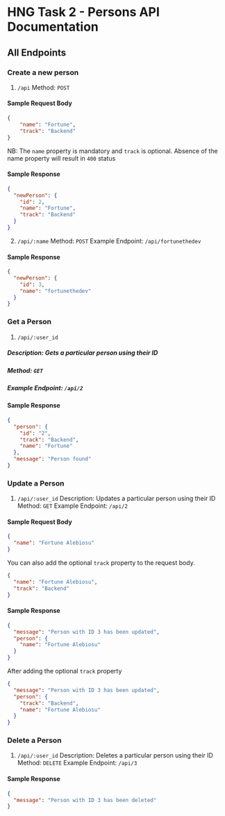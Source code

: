 # HNG Task 2 - Persons API Documentation


## All Endpoints

### Create a new person
1. `/api`
Method: `POST`

#### Sample Request Body
```json
{
    "name": "Fortune",
    "track": "Backend"
}
```
NB: The `name` property is mandatory and `track` is optional. Absence of the name property will result in `400` status

#### Sample Response
```json
{
  "newPerson": {
    "id": 2,
    "name": "Fortune",
    "track": "Backend"
  }
}
```

2. `/api/:name`
Method: `POST`
Example Endpoint: `/api/fortunethedev`

#### Sample Response
```json
{
  "newPerson": {
    "id": 3,
    "name": "fortunethedev"
  }
}
```


### Get a Person
1. `/api/:user_id`
##### Description: Gets a particular person using their ID
##### Method: `GET`
##### Example Endpoint: `/api/2`

#### Sample Response
```json
{
  "person": {
    "id": "2",
    "track": "Backend",
    "name": "Fortune"
  },
  "message": "Person found"
}
```


### Update a Person
1. `/api/:user_id`
Description: Updates a particular person using their ID
Method: `GET`
Example Endpoint: `/api/2`

#### Sample Request Body
```json
{
  "name": "Fortune Alebiosu"
}
```

You can also add the optional `track` property to the request body.
```json
{
  "name": "Fortune Alebiosu",
  "track": "Backend"
}
```

#### Sample Response
```json
{
  "message": "Person with ID 3 has been updated",
  "person": {
    "name": "Fortune Alebiosu"
  }
}
```

After adding the optional `track` property
```json
{
  "message": "Person with ID 3 has been updated",
  "person": {
    "track": "Backend",
    "name": "Fortune Alebiosu"
  }
}
```



### Delete a Person
1. `/api/:user_id`
Description: Deletes a particular person using their ID
Method: `DELETE`
Example Endpoint: `/api/3`

#### Sample Response
```json
{
  "message": "Person with ID 3 has been deleted"
}
```